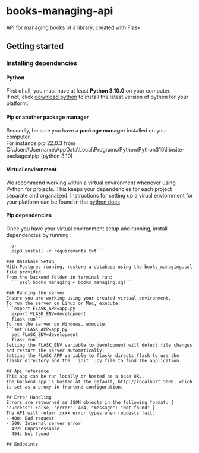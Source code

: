 # books-managing-api
API for managing books of a library, created with Flask

## Getting started

### Installing dependencies

#### Python
First of all, you must have at least **Python 3.10.0** on your computer.       
If not, click [download python](https://www.python.org/downloads/) to install the latest version of python for your platform.

#### Pip or another package manager
Secondly, be sure you have a **package manager** installed on your computer.    
For instance pip 22.0.3 from C:\Users\Username\AppData\Local\Programs\Python\Python310\lib\site-packages\pip (python 3.10)

#### Virtual environment
We recommend working within a virtual environment whenever using Python for projects. This keeps your dependencies for each project separate and organaized. Instructions for setting up a virual enviornment for your platform can be found in the [python docs](https://packaging.python.org/en/latest/guides/installing-using-pip-and-virtual-environments/)

#### Pip dependencies
Once you have your virtual environment setup and running, install dependencies by running :
```pip install -r requirements.txt
  or 
  pip3 install -r requirements.txt```

### Database Setup
With Postgres running, restore a database using the books_managing.sql file provided.     
From the backend folder in terminal run:
  ```psql books_managing < books_managing.sql```

### Running the server
Ensure you are working using your created virtual environment.
To run the server on Linux or Mac, execute:
```export FLASK_APP=app.py
  export FLASK_ENV=development
  flask run```
To run the server on Windows, execute:
```set FLASK_APP=app.py
  set FLASK_ENV=development
  flask run```
Setting the FLASK_ENV variable to development will detect file changes and restart the server automatically.
Setting the FLASK_APP variable to flaskr directs flask to use the flaskr directory and the __init__.py file to find the application.

## Api reference
This app can be run locally or hosted as a base URL. 
The backend app is hosted at the default, http://localhost:5000; which is set as a proxy in frontend configuration.

## Error Handling
Errors are retourned as JSON objects in the following format: { "success": False, "error": 404, "message": "Not found" }       
The API will return xxxx error types when requests fail: 
- 400: Bad request 
- 500: Internal server error 
- 422: Unprocessable 
- 404: Not found

## Endpoints
